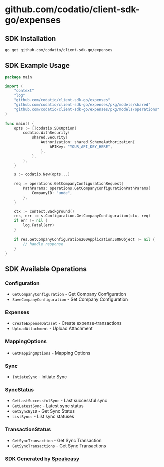 # github.com/codatio/client-sdk-go/expenses

<!-- Start SDK Installation -->
## SDK Installation

```bash
go get github.com/codatio/client-sdk-go/expenses
```
<!-- End SDK Installation -->

## SDK Example Usage
<!-- Start SDK Example Usage -->
```go
package main

import (
    "context"
    "log"
    "github.com/codatio/client-sdk-go/expenses"
    "github.com/codatio/client-sdk-go/expenses/pkg/models/shared"
    "github.com/codatio/client-sdk-go/expenses/pkg/models/operations"
)

func main() {
    opts := []codatio.SDKOption{
        codatio.WithSecurity(
            shared.Security{
                Authorization: shared.SchemeAuthorization{
                    APIKey: "YOUR_API_KEY_HERE",
                },
            },
        ),
    }

    s := codatio.New(opts...)
    
    req := operations.GetCompanyConfigurationRequest{
        PathParams: operations.GetCompanyConfigurationPathParams{
            CompanyID: "unde",
        },
    }

    ctx := context.Background()
    res, err := s.Configuration.GetCompanyConfiguration(ctx, req)
    if err != nil {
        log.Fatal(err)
    }

    if res.GetCompanyConfiguration200ApplicationJSONObject != nil {
        // handle response
    }
}
```
<!-- End SDK Example Usage -->

<!-- Start SDK Available Operations -->
## SDK Available Operations


### Configuration

* `GetCompanyConfiguration` - Get Company Configuration
* `SaveCompanyConfiguration` - Set Company Configuration

### Expenses

* `CreateExpenseDataset` - Create expense-transactions
* `UploadAttachment` - Upload Attachment

### MappingOptions

* `GetMappingOptions` - Mapping Options

### Sync

* `IntiateSync` - Initiate Sync

### SyncStatus

* `GetLastSuccessfulSync` - Last successful sync
* `GetLatestSync` - Latest sync status
* `GetSyncByID` - Get Sync Status
* `ListSyncs` - List sync statuses

### TransactionStatus

* `GetSyncTransaction` - Get Sync Transaction
* `GetSyncTransactions` - Get Sync Transactions
<!-- End SDK Available Operations -->

### SDK Generated by [Speakeasy](https://docs.speakeasyapi.dev/docs/using-speakeasy/client-sdks)
